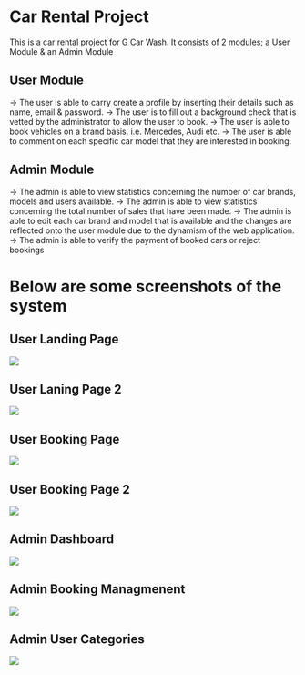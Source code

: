 # Car Rental Project

This is a car rental project for G Car Wash. It consists of 2 modules; a User Module & an Admin Module

## User Module
 -> The user is able to carry create a profile by inserting their details such as name, email & password.
 -> The user is to fill out a background check that is vetted by the administrator to allow the user to book.
 -> The user is able to book vehicles on a brand basis. i.e. Mercedes, Audi etc. 
 -> The user is able to comment on each specific car model that they are interested in booking.
 
 ## Admin Module
 -> The admin is able to view statistics concerning the number of car brands, models and users available.
 -> The admin is able to view statistics concerning the total number of sales that have been made.
 -> The admin is able to edit each car brand and model that is available and the changes are reflected 
      onto the user module due to the dynamism of the web application.
 -> The admin is able to verify the payment of booked cars or reject bookings
 
 # Below are some screenshots of the system
 ## User Landing Page
 <img src="./REDME INFO/User Landing Page.png">
 
 ## User Laning Page 2
 <img src="./REDME INFO/ULanding Page 2.png">
 
 ## User Booking Page 
 <img src="./REDME INFO/User Booking Page 1.png">
 
 ## User Booking Page 2
 <img src="./REDME INFO/User Booking Page 2.png">
 
 ## Admin Dashboard
 <img src="./REDME INFO/Admin Dashboard.png">
 
 ## Admin Booking Managmenent
 <img src="./REDME INFO/Admin Booking Management.png">
 
 ## Admin User Categories
 <img src="./REDME INFO/Admin User Categories.png">

